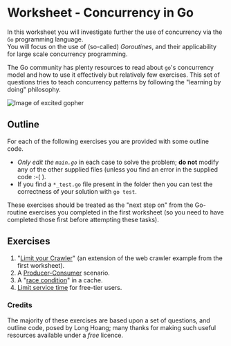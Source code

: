 # Worksheet - Concurrency in Go

In this worksheet you will investigate further the use of concurrency 
via the `Go` programming language.  
You will focus on the use of (so-called) *Goroutines*, 
and their applicability for large scale concurrency programming.

The Go community has plenty resources to read about `go`'s concurrency model 
and how to use it effectively but relatively few exercises.
This set of questions tries to teach concurrency patterns by following the 
"learning by doing" philosophy.

![Image of excited gopher](https://golang.org/doc/gopher/pkg.png)

## Outline

For each of the following exercises you are provided with some outline code.

+ *Only edit the `main.go`* in each case to solve the problem; **do not** modify 
any of the other supplied files (unless you find an error in the supplied code :-( ).
+ If you find a `*_test.go` file present in the folder then you can test the correctness 
of your solution with `go test`.

These exercises should be treated as the "next step on" from the Go-routine exercises you completed
in the first worksheet (so you need to have completed those first before attempting these tasks).

## Exercises

1. "[Limit your Crawler][crawl]" (an extension of the web crawler example from the first worksheet).
2. A [Producer-Consumer][pc] scenario.
3. A "[race condition][race]" in a cache.
4. [Limit service time][time] for free-tier users.


### Credits
 
The majority of these exercises are based upon a set of questions, and outline code, posed by
Long Hoang; many thanks for making such useful resources available under a *free* licence.

[crawl]: 01-limit-crawler
[pc]: 02-producer-consumer
[race]: 03-race-in-cache
[time]: 04-limit-service-time